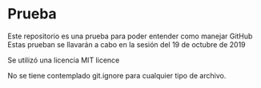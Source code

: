 # Prueba
Este repositorio es una prueba para poder entender como manejar GitHub
Estas prueban se llavarán a cabo en la sesión del 19 de octubre de 2019


Se utilizó una licencia MIT licence

No se tiene contemplado git.ignore para cualquier tipo de archivo. 
